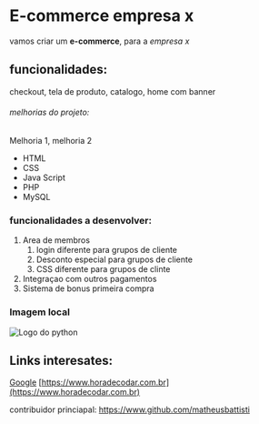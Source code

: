 # E-commerce empresa x

vamos criar um **e-commerce**, para a *empresa x*

## funcionalidades:

checkout, tela de produto, catalogo, home com banner

###### melhorias do projeto:

Melhoria 1, melhoria 2

* HTML
* CSS
* Java Script
* PHP
* MySQL

### funcionalidades a desenvolver:

1. Area de membros
    1. login diferente para grupos de cliente
    2. Desconto especial para grupos de cliente
    3. CSS diferente para grupos de clinte
2. Integraçao com outros pagamentos 
3. Sistema de bonus primeira compra 

### Imagem local 

![Logo do python](python.jpeg)


## Links interesates:

[Google](https://www.google.com)
[https://www.horadecodar.com.br](https://www.horadecodar.com.br)

contribuidor princiapal: https://www.github.com/matheusbattisti
